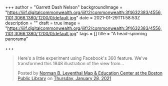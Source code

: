 +++
author = "Garrett Dash Nelson"
backgroundImage = "https://iiif.digitalcommonwealth.org/iiif/2/commonwealth:3f4632383/4556,1101,3066,1380/,1200/0/default.jpg"
date = 2021-01-29T11:58:53Z
description = ""
draft = true
image = "https://iiif.digitalcommonwealth.org/iiif/2/commonwealth:3f4632383/4556,1101,3066,1380/,1200/0/default.jpg"
tags = []
title = "A head-spinning panorama"

+++
<div id="fb-root"></div>
<script async defer crossorigin="anonymous" src="https://connect.facebook.net/en_US/sdk.js#xfbml=1&version=v9.0" nonce="PslPR0R1"></script>

<div class="fb-post" data-href="https://www.facebook.com/bplmaps/posts/10164666108655304" data-width="100%" data-show-text="false"><blockquote cite="https://www.facebook.com/bplmaps/posts/10164666108655304" class="fb-xfbml-parse-ignore"><p>Here&#039;s a little experiment using Facebook&#039;s 360 feature. We&#039;ve transformed this 1848 illustration of the view from...</p>Posted by <a href="https://www.facebook.com/bplmaps/">Norman B. Leventhal Map &amp; Education Center at the Boston Public Library</a> on&nbsp;<a href="https://www.facebook.com/bplmaps/posts/10164666108655304">Thursday, January 28, 2021</a></blockquote></div>